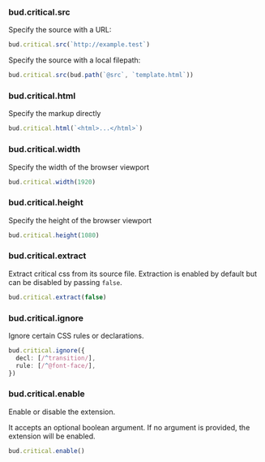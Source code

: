 ### bud.critical.src

Specify the source with a URL:

```typescript title="bud.config.mjs"
bud.critical.src(`http://example.test`)
```

Specify the source with a local filepath:

```typescript title="bud.config.mjs"
bud.critical.src(bud.path(`@src`, `template.html`))
```

### bud.critical.html

Specify the markup directly

```typescript title="bud.config.mjs"
bud.critical.html(`<html>...</html>`)
```

### bud.critical.width

Specify the width of the browser viewport

```typescript title="bud.config.mjs"
bud.critical.width(1920)
```

### bud.critical.height

Specify the height of the browser viewport

```typescript title="bud.config.mjs"
bud.critical.height(1080)
```

### bud.critical.extract

Extract critical css from its source file. Extraction is enabled by default but can be disabled by passing `false`.

```typescript title="bud.config.mjs"
bud.critical.extract(false)
```

### bud.critical.ignore

Ignore certain CSS rules or declarations.

```typescript title="bud.config.mjs"
bud.critical.ignore({
  decl: [/^transition/],
  rule: [/^@font-face/],
})
```

### bud.critical.enable

Enable or disable the extension.

It accepts an optional boolean argument. If no argument is provided, the extension will be enabled.

```typescript title="bud.config.mjs"
bud.critical.enable()
```
